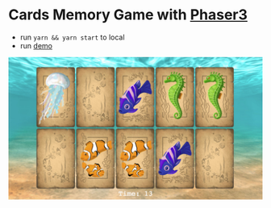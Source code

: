# Cards Memory Game with [Phaser3](https://photonstorm.github.io/phaser3-docs/index.html)

- run `yarn && yarn start` to local
- run [demo](https://cdroma.ru/cards-memory-game/)

![demo_img](./image.jpg)
